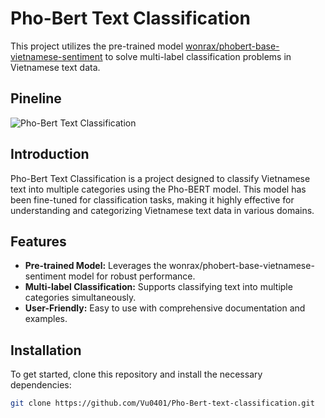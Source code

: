 # Pho-Bert Text Classification

This project utilizes the pre-trained model [wonrax/phobert-base-vietnamese-sentiment](https://huggingface.co/wonrax/phobert-base-vietnamese-sentiment) to solve multi-label classification problems in Vietnamese text data.

## Pineline
![Pho-Bert Text Classification](https://github.com/Vu0401/Pho-Bert-text-classification/assets/93986576/6df6baeb-40c9-428c-ada7-9d0535578031)


## Introduction

Pho-Bert Text Classification is a project designed to classify Vietnamese text into multiple categories using the Pho-BERT model. This model has been fine-tuned for classification tasks, making it highly effective for understanding and categorizing Vietnamese text data in various domains.

## Features

- **Pre-trained Model:** Leverages the wonrax/phobert-base-vietnamese-sentiment model for robust performance.
- **Multi-label Classification:** Supports classifying text into multiple categories simultaneously.
- **User-Friendly:** Easy to use with comprehensive documentation and examples.

## Installation

To get started, clone this repository and install the necessary dependencies:

```bash
git clone https://github.com/Vu0401/Pho-Bert-text-classification.git
